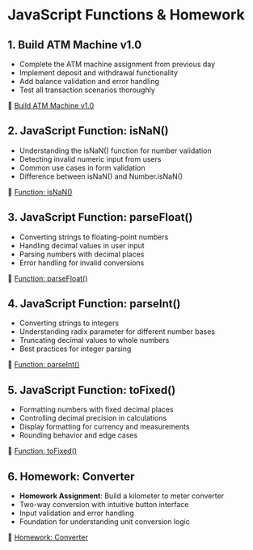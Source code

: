 # JavaScript Functions & Homework

## 1. Build ATM Machine v1.0

-   Complete the ATM machine assignment from previous day
-   Implement deposit and withdrawal functionality 
-   Add balance validation and error handling
-   Test all transaction scenarios thoroughly

📖 [Build ATM Machine v1.0](01-build-atm-machine-v1.md)

## 2. JavaScript Function: isNaN()

-   Understanding the isNaN() function for number validation
-   Detecting invalid numeric input from users
-   Common use cases in form validation
-   Difference between isNaN() and Number.isNaN()

📖 [Function: isNaN()](02-function-isNan().md)

## 3. JavaScript Function: parseFloat()

-   Converting strings to floating-point numbers
-   Handling decimal values in user input
-   Parsing numbers with decimal places
-   Error handling for invalid conversions

📖 [Function: parseFloat()](03-function-parseFloat().md)

## 4. JavaScript Function: parseInt()

-   Converting strings to integers
-   Understanding radix parameter for different number bases
-   Truncating decimal values to whole numbers
-   Best practices for integer parsing

📖 [Function: parseInt()](04-function-parseInt().md)

## 5. JavaScript Function: toFixed()

-   Formatting numbers with fixed decimal places
-   Controlling decimal precision in calculations
-   Display formatting for currency and measurements
-   Rounding behavior and edge cases

📖 [Function: toFixed()](05-function-toFixed().md)

## 6. Homework: Converter

-   **Homework Assignment**: Build a kilometer to meter converter
-   Two-way conversion with intuitive button interface
-   Input validation and error handling
-   Foundation for understanding unit conversion logic

📖 [Homework: Converter](06-homework-converter.md)